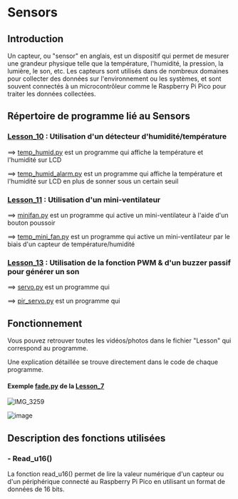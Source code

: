 # Sensors

## Introduction

Un capteur, ou "sensor" en anglais, est un dispositif qui permet de mesurer une grandeur physique telle que la température, l'humidité, la pression, la lumière, le son, etc. Les capteurs sont utilisés dans de nombreux domaines pour collecter des données sur l'environnement ou les systèmes, et sont souvent connectés à un microcontrôleur comme le Raspberry Pi Pico pour traiter les données collectées.

## Répertoire de programme lié au Sensors

### [Lesson_10](Lesson_10) : Utilisation d'un détecteur d'humidité/température

  ==> [temp_humid.py](Lesson_10/temp_humid.py) est un programme qui affiche la température et l'humidité sur LCD
  
  ==> [temp_humid_alarm.py](Lesson_10/temp_humid_alarm.py) est un programme qui affiche la température et l'humidité sur LCD en plus de sonner sous un certain seuil
  
  
### [Lesson_11](Lesson_11) : Utilisation d'un mini-ventilateur

  ==> [minifan.py](Lesson_11/minifan.py) est un programme qui active un mini-ventilateur à l'aide d'un bouton poussoir
  
  ==> [temp_mini_fan.py](Lesson_11/temp_mini_fan.py) est un programme qui active un mini-ventilateur par le biais d'un capteur de température/humidité

### [Lesson_13](Lesson_13) : Utilisation de la fonction PWM & d'un buzzer passif pour générer un son

  ==> [servo.py](Lesson_13/servo.py) est un programme qui 
  
  ==> [pir_servo.py](Lesson_13/pir_servo.py) est un programme qui 
  
  
  
## Fonctionnement

Vous pouvez retrouver toutes les vidéos/photos dans le fichier "Lesson" qui correspond au programme.

Une explication détaillée se trouve directement dans le code de chaque programme.

#### Exemple [fade.py](Lesson_7/fade.py) de la [Lesson_7](Lesson_7)
![IMG_3259](https://user-images.githubusercontent.com/125505805/224554588-02c6f2c4-70d6-414f-87db-64dfa2886b55.gif)

![image](https://user-images.githubusercontent.com/125505805/224557625-9183961d-847f-4b10-a521-87361036837a.png)


## Description des fonctions utilisées

### - Read_u16()

La fonction read_u16() permet de lire la valeur numérique d'un capteur ou d'un périphérique connecté au Raspberry Pi Pico en utilisant un format de données de 16 bits.



